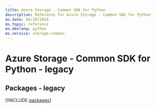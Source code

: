 ```yaml
---
title: Azure Storage - Common SDK for Python
description: Reference for Azure Storage - Common SDK for Python
ms.date: 04/29/2024
ms.topic: reference
ms.devlang: python
ms.service: storage-common
---
```

# Azure Storage - Common SDK for Python - legacy
## Packages - legacy
[!INCLUDE [packages](storage---common-index.md)]